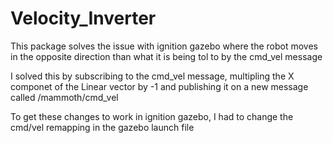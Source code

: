 # Velocity_Inverter
This package solves the issue with ignition gazebo where the robot moves in the opposite 
direction than what it is being tol to by the cmd_vel message

I solved this by subscribing to the cmd_vel message, multipling the X componet of the Linear vector by -1
and publishing it on a new message called /mammoth/cmd_vel

To get these changes to work in ignition gazebo, I had to change the cmd/vel remapping in the gazebo launch file 
